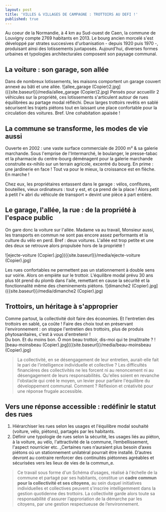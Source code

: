 ```yaml
---
layout: post
title: 'VILLES & VILLAGES DE CAMPAGNE : TROTTOIRS AU DEFI !'
published: true
---
```


Au coeur de la Normandie, à 4 km au Sud-ouest de Caen, la commune de Louvigny compte 2769 habitants en 2013. Le bourg ancien morcelé s'est développé par strates succesives d'urbanisation - depuis 1920 puis 1970 -, produisant ainsi des lotissements juxtaposés. Aujourd'hui, diverses formes urbaines et typologies architecturales composent son paysage communal.

## La voiture : son garage, son allée
Dans de nombreux lotissements, les maisons comportent un garage couvert annexé au bâti et une allée.
![allee_garage (Copier)2.jpg]({{site.baseurl}}/media/allee_garage (Copier)2.jpg)
Pensés pour accueillir 2 véhicules sur la propriété, ces lotissements s'articulent autour de rues équilibrées au partage modal réfléchi. Deux larges trottoirs revêtis en sablé sécurisent les trajets piétons tout en laissant une place confortable pour la circulation des voitures. Bref. Une cohabitation apaisée !

## La commune se transforme, les modes de vie aussi
Ouverte en 2002 : une vaste surface commerciale de 2000 m² & sa galerie marchande.
Sous l'emprise de l'Intermarché, le boulanger, le presse-tabac et la pharmacie du centre-bourg déménagent pour la galerie marchande construite ex-nihilo sur un terrain agricole, excentré du bourg. En prime : une jardinerie en face ! Tout va pour le mieux, la croissance est en flèche. En marche !

Chez eux, les propriétaires entassent dans le garage : vélos, confitures, bouteilles, vieux ordinateurs : tout y est, et ça prend de la place ! Alors petit à petit l'« abri du véhicule de transport » devint une pièce à part entière.

## Le garage, l'allée, la rue : de la propriété à l'espace public
On gare donc la voiture sur l'allée. Madame va au travail, Monsieur aussi, les transports en commun ne sont pas encore assez performants et la culture du vélo en perd. Bref : deux voitures. L'allée est trop petite et une des deux se retrouve alors propulsée hors de la propriété !  

![ejecte-voiture (Copier).jpg]({{site.baseurl}}/media/ejecte-voiture (Copier).jpg)

Les rues confortables ne permettent pas un stationnement à double sens sur voirie. Alors on empiète sur le trottoir. L'équilibre modal prévu 30 ans plus tôt prend du plomb dans l'aile, remettant en cause la sécurité et la fonctionnalité même des cheminements piétons.
![dimanche2 (Copier).jpg]({{site.baseurl}}/media/dimanche2 (Copier).jpg)

## Trottoirs, un héritage à s'approprier
Comme partout, la collectivité doit faire des économies. Et l'entretien des trottoirs en sablé, ça coûte ! Faire des choix tout en préservant l'environnement : on stoppe l'entretien des trottoirs, plus de produis phytosanitaires, c'est à vous d'entretenir !  
Du bon. Et du moins bon. Ô mon beau trottoir, dis-moi qui te (mal)traite ?
![beau-moinsbeau (Copier).jpg]({{site.baseurl}}/media/beau-moinsbeau (Copier).jpg)

>La collectivité, en se désengagement de leur entretien, aurait-elle fait le pari de l'intelligence individuelle et collective ? Les difficultés financières des collectivités ne les forcent ni au renoncement ni au désengagement de leurs responsabilités. Qu'elles soient en revanche l'obstacle qui créé le moyen, un levier pour parfaire l'équilibre du développement communal. Comment ? Réflexion et créativité pour une réponse frugale accessible.

## Vers une réponse accessible : redéfinir le statut des rues  
1. Hiérarchiser les rues selon les usages et l'équilibre modal souhaité (voiture, vélo, piétons), partagés par les habitants.   
2. Définir une typologie de rues selon la sécurité, les usages liés au piéton, à la voiture, au vélo, l'attractivité de la commune, l’embellissement, l'aspect nourricier etc. 
_Certaines rues n’auraient plus besoin d’axes piétons où un stationnement unilatéral pourrait être installé. D’autres devront au contraire renforcer des continuités piétonnes agréables et sécurisées vers les lieux de vies de la commun_e.

>Ce travail sous forme d'un Schéma d’usages, réalisé à l'échelle de la commune et partagé par ses habitants, constitue un **cadre commun pour la collectivité et ses citoyens**, au sein duquel initiatives individuelles et collectives peuvent s'inscrire intelligemment dans la gestion quotidenne des trottoirs. La collectivité garde alors toute sa responsabilité d'assurer l’approriation de la démarche par les citoyens, par une gestion respectueuse de l’environnement.
